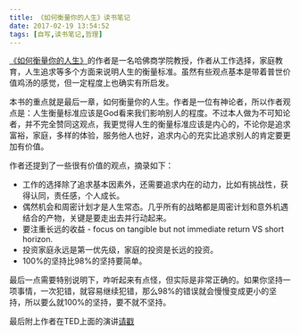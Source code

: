 ```yaml
---
title: 《如何衡量你的人生》读书笔记
date: 2017-02-19 13:54:52
tags: [自写,读书笔记,哲理]
---
```


[《如何衡量你的人生》](https://book.douban.com/subject/20434430/)的作者是一名哈佛商学院教授，作者从工作选择，家庭教育，人生追求等多个方面来说明人生的衡量标准。虽然有些观点基本是带着普世价值鸡汤的感觉，但一定程度上也确实有所启发。

本书的重点就是最后一章，如何衡量你的人生。作者是一位有神论者，所以作者观点是：人生衡量标准应该是God看来我们影响别人的程度。不过本人做为不可知论者，并不完全赞同这观点，我更觉得人生的衡量标准应该是内心的，不论你是追求富裕，家庭，多样的体验，服务他人也好，追求内心的充实比追求别人的肯定要更加有价值。

<!--more-->

作者还提到了一些很有价值的观点，摘录如下：

- 工作的选择除了追求基本因素外，还需要追求内在的动力，比如有挑战性，获得认同，责任感，个人成长。
- 偶然机会和周密计划才是人生常态。几乎所有的战略都是周密计划和意外机遇结合的产物，关键是要走出去并行动起来。
- 要注重长远的收益 - focus on tangible but not immediate return VS short horizon.
- 投资家庭永远是第一优先级，家庭的投资是长远的投资。
- 100%的坚持比98%的坚持要简单。

最后一点需要特别说明下，咋听起来有点怪，但实际是非常正确的。如果你坚持一项事情，一次犯错，就容易继续犯错，那么98%的错误就会慢慢变成更小的坚持，所以要么就100%的坚持，要不就不坚持。

最后附上作者在TED上面的演讲[请戳](https://www.youtube.com/watch?v=tvos4nORf_Y)


